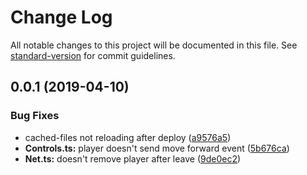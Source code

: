 # Change Log

All notable changes to this project will be documented in this file. See [standard-version](https://github.com/conventional-changelog/standard-version) for commit guidelines.

## 0.0.1 (2019-04-10)


### Bug Fixes

* cached-files not reloading after deploy ([a9576a5](https://github.com/Tankerxyz/tappytanks/commit/a9576a5))
* **Controls.ts:** player doesn't send move forward event ([5b676ca](https://github.com/Tankerxyz/tappytanks/commit/5b676ca))
* **Net.ts:** doesn't remove player after leave ([9de0ec2](https://github.com/Tankerxyz/tappytanks/commit/9de0ec2))

